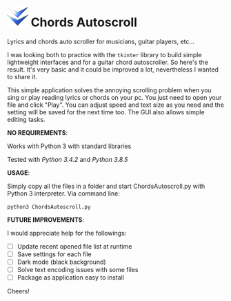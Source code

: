 # ![alt Logo](https://github.com/decadenza/chordsautoscroll/raw/master/media/icon.png) Chords Autoscroll 
Lyrics and chords auto scroller for musicians, guitar players, etc...

I was looking both to practice with the `tkinter` library to build simple lightweight interfaces and for a guitar chord autoscroller. So here's the result.
It's very basic and it could be improved a lot, nevertheless I wanted to share it.

This simple application solves the annoying scrolling problem when you sing or play reading lyrics or chords on your pc.
You just need to open your file and click "Play". You can adjust speed and text size as you need and the setting will be saved for the next time too.
The GUI also allows simple editing tasks.

**NO REQUIREMENTS**:

Works with Python 3 with standard libraries

Tested with *Python 3.4.2* and *Python 3.8.5*

**USAGE**:

Simply copy all the files in a folder and start ChordsAutoscroll.py with Python 3 interpreter. Via command line:
```
python3 ChordsAutoscroll.py
```

**FUTURE IMPROVEMENTS**:

I would appreciate help for the followings:
- [ ] Update recent opened file list at runtime
- [ ] Save settings for each file
- [ ] Dark mode (black background)
- [ ] Solve text encoding issues with some files
- [ ] Package as application easy to install

Cheers!
